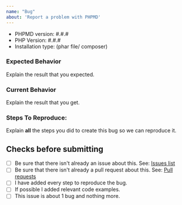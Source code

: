```yaml
---
name: "Bug"
about: 'Report a problem with PHPMD'
---
```


- PHPMD version: #.#.#
- PHP Version: #.#.#
- Installation type: (phar file/ composer)

### Expected Behavior
Explain the result that you expected.

### Current Behavior
Explain the result that you get.

### Steps To Reproduce:
Explain **all** the steps you did to create this bug so we can reproduce it.

## Checks before submitting
* [ ] Be sure that there isn't already an issue about this. See: [Issues list](https://github.com/phpmd/phpmd/issues)
* [ ] Be sure that there isn't already a pull request about this. See: [Pull requests](https://github.com/phpmd/phpmd/pulls)
* [ ] I have added every step to reproduce the bug.
* [ ] If possible I added relevant code examples.
* [ ] This issue is about 1 bug and nothing more.